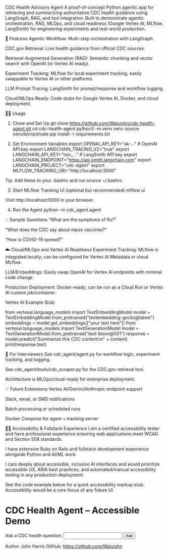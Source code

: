 CDC Health Advisory Agent
A proof-of-concept Python agentic app for retrieving and summarizing authoritative CDC health guidance using LangGraph, RAG, and tool integration.
Built to demonstrate agentic orchestration, RAG, MLOps, and cloud readiness (Google Vertex AI, MLflow, LangSmith) for engineering experiments and real-world production.

🚀 Features
Agentic Workflow: Multi-step orchestration with LangGraph.

CDC.gov Retrieval: Live health guidance from official CDC sources.

Retrieval-Augmented Generation (RAG): Semantic chunking and vector search with OpenAI (or Vertex AI ready).

Experiment Tracking: MLflow for local experiment tracking, easily swappable to Vertex AI or other platforms.

LLM Prompt Tracing: LangSmith for prompt/response and workflow logging.

Cloud/MLOps Ready: Code stubs for Google Vertex AI, Docker, and cloud deployment.

🏃‍♂️ Usage
1. Clone and Set Up
git clone https://github.com/Walujohn/cdc-health-agent.git
cd cdc-health-agent
python3 -m venv venv
source venv/bin/activate
pip install -r requirements.txt

2. Set Environment Variables
export OPENAI_API_KEY="sk-..." # OpenAI API key
export LANGCHAIN_TRACING_V2="true"
export LANGCHAIN_API_KEY="lsm_..." # LangSmith API key
export LANGCHAIN_ENDPOINT="https://api.smith.langchain.com"
export LANGCHAIN_PROJECT="cdc-agent"
export MLFLOW_TRACKING_URI="http://localhost:5000"

Tip: Add these to your .bashrc and run source ~/.bashrc.

3. Start MLflow Tracking UI (optional but recommended)
mlflow ui

Visit http://localhost:5000 in your browser.

4. Run the Agent
python -m cdc_agent.agent

💡 Sample Questions
“What are the symptoms of flu?”

“What does the CDC say about mpox vaccines?”

“How is COVID-19 spread?”

☁️ Cloud/MLOps and Vertex AI Readiness
Experiment Tracking: MLflow is integrated locally; can be configured for Vertex AI Metadata or cloud MLflow.

LLM/Embeddings: Easily swap OpenAI for Vertex AI endpoints with minimal code change.

Production Deployment: Docker-ready; can be run as a Cloud Run or Vertex AI custom job/container.

Vertex AI Example Stub:

from vertexai.language_models import TextEmbeddingModel
model = TextEmbeddingModel.from_pretrained("textembedding-gecko@latest")
embeddings = model.get_embeddings(["your text here"])
from vertexai.language_models import TextGenerationModel
model = TextGenerationModel.from_pretrained("text-bison@001")
response = model.predict("Summarize this CDC content:\n" + context)
print(response.text)

📝 For Interviewers
See cdc_agent/agent.py for workflow logic, experiment tracking, and logging.

See cdc_agent/tools/cdc_scraper.py for the CDC.gov retrieval tool.

Architecture is MLOps/cloud-ready for enterprise deployment.

✨ Future Extensions
Vertex AI/Gemini/Anthropic endpoint support

Slack, email, or SMS notifications

Batch processing or scheduled runs

Docker Compose for agent + tracking server

👩‍💻 Accessibility & Fullstack Experience
I am a certified accessibility tester and have professional experience ensuring web applications meet WCAG and Section 508 standards.

I have extensive Ruby on Rails and fullstack development experience alongside Python and AI/ML work.

I care deeply about accessible, inclusive AI interfaces and would prioritize accessible UX, ARIA best practices, and automated/manual accessibility testing in any production deployment.

See the code example below for a quick accessibility markup stub.
Accessibility would be a core focus of any future UI.

<!DOCTYPE html>
<html lang="en">
<head>
  <meta charset="UTF-8">
  <title>CDC Health Agent – Accessible Demo</title>
</head>
<body>
  <main>
    <h1>CDC Health Agent – Accessible Demo</h1>
    <form aria-labelledby="cdc-question-label">
      <label id="cdc-question-label" for="question">
        Ask a CDC health question:
      </label>
      <input type="text" id="question" name="question" aria-required="true" />
      <button type="submit">Ask</button>
    </form>
    <section aria-live="polite">
      <!-- The agent's answer would appear here -->
      <p id="answer" tabindex="0"></p>
    </section>
  </main>
</body>
</html>

Author
John Harris
GitHub: https://github.com/Walujohn



